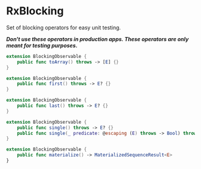 RxBlocking 
============================================================

Set of blocking operators for easy unit testing.

***Don't use these operators in production apps. These operators are only meant for testing purposes.***


```swift
extension BlockingObservable {
    public func toArray() throws -> [E] {}
}

extension BlockingObservable {
    public func first() throws -> E? {}
}

extension BlockingObservable {
    public func last() throws -> E? {}
}

extension BlockingObservable {
    public func single() throws -> E? {}
    public func single(_ predicate: @escaping (E) throws -> Bool) throws -> E? {}
}

extension BlockingObservable {
    public func materialize() -> MaterializedSequenceResult<E>
}
```


